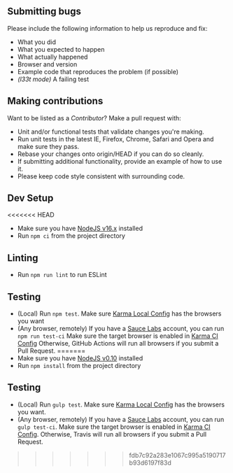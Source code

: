 ## Submitting bugs
Please include the following information to help us reproduce and fix:

* What you did
* What you expected to happen
* What actually happened
* Browser and version
* Example code that reproduces the problem (if possible)
* *(l33t mode)* A failing test

## Making contributions
Want to be listed as a *Contributor*? Make a pull request with: 

* Unit and/or functional tests that validate changes you're making.
* Run unit tests in the latest IE, Firefox, Chrome, Safari and Opera and make sure they pass.
* Rebase your changes onto origin/HEAD if you can do so cleanly.
* If submitting additional functionality, provide an example of how to use it.
* Please keep code style consistent with surrounding code.

## Dev Setup
<<<<<<< HEAD
* Make sure you have [NodeJS v16.x](https://nodejs.org/) installed
* Run `npm ci` from the project directory

## Linting
* Run `npm run lint` to run ESLint

## Testing
* (Local) Run `npm test`. Make sure [Karma Local Config](karma.conf.js) has the browsers you want
* (Any browser, remotely) If you have a [Sauce Labs](https://saucelabs.com) account, you can run `npm run test-ci`
 Make sure the target browser is enabled in [Karma CI Config](karma.conf.ci.js)
 Otherwise, GitHub Actions will run all browsers if you submit a Pull Request.
=======
* Make sure you have [NodeJS v0.10](http://nodejs.org/) installed
* Run `npm install` from the project directory

## Testing
* (Local) Run `gulp test`. Make sure [Karma Local Config](karma.conf.js) has the browsers you want.
* (Any browser, remotely) If you have a [Sauce Labs](https://saucelabs.com) account, you can run `gulp test-ci`.
 Make sure the target browser is enabled in [Karma CI Config](karma.conf.ci.js).
 Otherwise, Travis will run all browsers if you submit a Pull Request. 
>>>>>>> fdb7c92a283e1067c995a5190717b93d6197f83d
